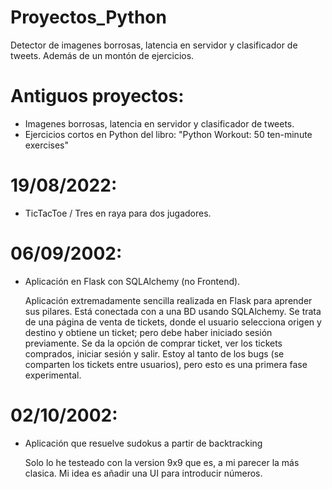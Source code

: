 # Proyectos_Python
Detector de imagenes borrosas, latencia en servidor y clasificador de tweets. Además de un montón de ejercicios.

# Antiguos proyectos: 
- Imagenes borrosas, latencia en servidor y clasificador de tweets.
- Ejercicios cortos en Python del libro: "Python Workout: 50 ten-minute exercises"

# 19/08/2022:
- TicTacToe / Tres en raya para dos jugadores.

# 06/09/2002:
- Aplicación en Flask con SQLAlchemy (no Frontend).

  Aplicación extremadamente sencilla realizada en Flask para aprender sus pilares. Está conectada con a una BD usando SQLAlchemy.
  Se trata de una página de venta de tickets, donde el usuario selecciona origen y destino y obtiene un ticket; pero debe haber iniciado sesión previamente.
  Se da la opción de comprar ticket, ver los tickets comprados, iniciar sesión y salir.
  Estoy al tanto de los bugs (se comparten los tickets entre usuarios), pero esto es una primera fase experimental.


# 02/10/2002:
- Aplicación que resuelve sudokus a partir de backtracking

  Solo lo he testeado con la version 9x9 que es, a mi parecer la más clasica. 
  Mi idea es añadir una UI para introducir números.
